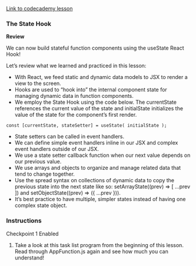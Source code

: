 [Link to codecademy lesson](https://www.codecademy.com/courses/react-101/lessons/the-state-hook/exercises/review)

### The State Hook

**Review**

We can now build stateful function components using the useState React Hook!

Let’s review what we learned and practiced in this lesson:

- With React, we feed static and dynamic data models to JSX to render a view to the screen.
- Hooks are used to “hook into” the internal component state for managing dynamic data in function components.
- We employ the State Hook using the code below. The currentState references the current value of the state and initialState initializes the value of the state for the component’s first render.
```
const [currentState, stateSetter] = useState( initialState );
```

- State setters can be called in event handlers.
- We can define simple event handlers inline in our JSX and complex event handlers outside of our JSX.
- We use a state setter callback function when our next value depends on our previous value.
- We use arrays and objects to organize and manage related data that tend to change together.
- Use the spread syntax on collections of dynamic data to copy the previous state into the next state like so: setArrayState((prev) => [ ...prev ]) and setObjectState((prev) => ({ ...prev })).
- It’s best practice to have multiple, simpler states instead of having one complex state object.

### Instructions

Checkpoint 1 Enabled

1. Take a look at this task list program from the beginning of this lesson. Read through AppFunction.js again and see how much you can understand!

